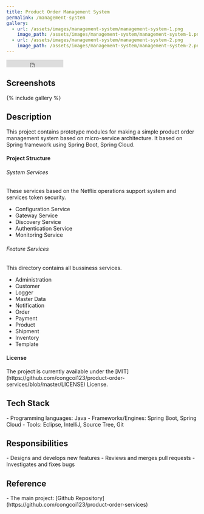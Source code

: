```yaml
---
title: Product Order Management System
permalink: /management-system
gallery:
  - url: /assets/images/management-system/management-system-1.png
    image_path: /assets/images/management-system/management-system-1.png
  - url: /assets/images/management-system/management-system-2.png
    image_path: /assets/images/management-system/management-system-2.png
---
```


<iframe src="https://ghbtns.com/github-btn.html?user=congcoi123&repo=product-order-services&type=star&count=true" frameborder="0" scrolling="0" width="150" height="20" title="Github"></iframe>

<h2>Screenshots</h2>
{% include gallery %}

<h2>Description</h2>
This project contains prototype modules for making a simple product order management system based on micro-service architecture. It based on Spring framework using Spring Boot, Spring Cloud.

<h4>Project Structure</h4>
<h6>System Services</h6>
These services based on the Netflix operations support system and services token security.

- Configuration Service
- Gateway Service
- Discovery Service
- Authentication Service
- Monitoring Service

<h6>Feature Services</h6>
This directory contains all bussiness services.

- Administration
- Customer
- Logger
- Master Data
- Notification
- Order
- Payment
- Product
- Shipment
- Inventory
- Template

<h4>License</h4>
The project is currently available under the [MIT](https://github.com/congcoi123/product-order-services/blob/master/LICENSE) License.

<h2>Tech Stack</h2>
- Programming languages: Java
- Frameworks/Engines: Spring Boot, Spring Cloud
- Tools: Eclipse, IntelliJ, Source Tree, Git

<h2>Responsibilities</h2>
- Designs and develops new features
- Reviews and merges pull requests
- Investigates and fixes bugs

<h2>Reference</h2>
- The main project: [Github Repository](https://github.com/congcoi123/product-order-services)

